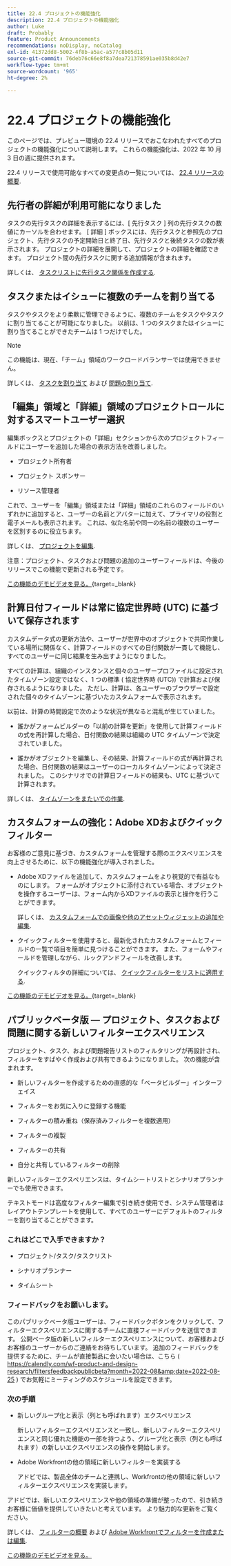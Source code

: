 ```yaml
---
title: 22.4 プロジェクトの機能強化
description: 22.4 プロジェクトの機能強化
author: Luke
draft: Probably
feature: Product Announcements
recommendations: noDisplay, noCatalog
exl-id: 41372dd8-5002-4f8b-a5ac-a577c8b05d11
source-git-commit: 76deb76c66e8f8a7dea721378591ae035b8d42e7
workflow-type: tm+mt
source-wordcount: '965'
ht-degree: 2%

---
```


# 22.4 プロジェクトの機能強化

このページでは、プレビュー環境の 22.4 リリースでおこなわれたすべてのプロジェクトの機能強化について説明します。 これらの機能強化は、2022 年 10 月 3 日の週に提供されます。

22.4 リリースで使用可能なすべての変更点の一覧については、 [22.4 リリースの概要](/help/quicksilver/product-announcements/product-releases/22.4-release-activity/22-4-release-overview.md).

## 先行者の詳細が利用可能になりました

タスクの先行タスクの詳細を表示するには、[ 先行タスク ] 列の先行タスクの数値にカーソルを合わせます。 [ 詳細 ] ボックスには、先行タスクと参照先のプロジェクト、先行タスクの予定開始日と終了日、先行タスクと後続タスクの数が表示されます。 プロジェクトの詳細を展開して、プロジェクトの詳細を確認できます。 プロジェクト間の先行タスクに関する追加情報が含まれます。

詳しくは、 [タスクリストに先行タスク関係を作成する](/help/quicksilver/manage-work/tasks/use-prdcssrs/create-predecessors-on-task-list.md).

## タスクまたはイシューに複数のチームを割り当てる

タスクやタスクをより柔軟に管理できるように、複数のチームをタスクやタスクに割り当てることが可能になりました。 以前は、1 つのタスクまたはイシューに割り当てることができたチームは 1 つだけでした。

>[!NOTE]
>
>この機能は、現在、「チーム」領域のワークロードバランサーでは使用できません。

詳しくは、 [タスクを割り当て](/help/quicksilver/manage-work/tasks/assign-tasks/assign-tasks.md) および [問題の割り当て](/help/quicksilver/manage-work/issues/manage-issues/assign-issues.md).

## 「編集」領域と「詳細」領域のプロジェクトロールに対するスマートユーザー選択

編集ボックスとプロジェクトの「詳細」セクションから次のプロジェクトフィールドにユーザーを追加した場合の表示方法を改善しました。

* プロジェクト所有者

* プロジェクト スポンサー

* リソース管理者

これで、ユーザーを「編集」領域または「詳細」領域のこれらのフィールドのいずれかに追加すると、ユーザーの名前とアバターに加えて、プライマリの役割と電子メールも表示されます。 これは、似た名前や同一の名前の複数のユーザーを区別するのに役立ちます。

詳しくは、 [プロジェクトを編集](/help/quicksilver/manage-work/projects/manage-projects/edit-projects.md).

注意：プロジェクト、タスクおよび問題の追加のユーザーフィールドは、今後のリリースでこの機能で更新される予定です。

[この機能のデモビデオを見る。](https://video.tv.adobe.com/v/3412390/){target=_blank}

## 計算日付フィールドは常に協定世界時 (UTC) に基づいて保存されます

カスタムデータ式の更新方法や、ユーザーが世界中のオブジェクトで共同作業している場所に関係なく、計算フィールドのすべての日付関数が一貫して機能し、すべてのユーザーに同じ結果を生み出すようになりました。

すべての計算は、組織のインスタンスと個々のユーザープロファイルに設定されたタイムゾーン設定ではなく、1 つの標準 ( 協定世界時 (UTC)) で計算および保存されるようになりました。 ただし、計算は、各ユーザーのブラウザーで設定された個々のタイムゾーンに基づいたカスタムフォームで表示されます。

以前は、計算の時間設定で次のような状況が異なると混乱が生じていました。

* 誰かがフォームビルダーの「以前の計算を更新」を使用して計算フィールドの式を再計算した場合、日付関数の結果は組織の UTC タイムゾーンで決定されていました。

* 誰かがオブジェクトを編集し、その結果、計算フィールドの式が再計算された場合、日付関数の結果はユーザーのローカルタイムゾーンによって決定されました。 このシナリオでの計算日フィールドの結果も、UTC に基づいて計算されます。

詳しくは、 [タイムゾーンをまたいでの作業](/help/quicksilver/workfront-basics/tips-tricks-and-troubleshooting/working-across-timezones.md).

## カスタムフォームの強化：Adobe XDおよびクイックフィルター

お客様のご意見に基づき、カスタムフォームを管理する際のエクスペリエンスを向上させるために、以下の機能強化が導入されました。

* Adobe XDファイルを追加して、カスタムフォームをより視覚的で有益なものにします。 フォームがオブジェクトに添付されている場合、オブジェクトを操作するユーザーは、フォーム内からXDファイルの表示と操作を行うことができます。

  詳しくは、 [カスタムフォームでの画像や他のアセットウィジェットの追加や編集](/help/quicksilver/administration-and-setup/customize-workfront/create-manage-custom-forms/add-widget-or-edit-its-properties-in-a-custom-form.md).

* クイックフィルターを使用すると、最新化されたカスタムフォームとフィールドの一覧で項目を簡単に見つけることができます。 また、フォームやフィールドを管理しながら、ルックアンドフィールを改善します。

  クイックフィルタの詳細については、 [クイックフィルターをリストに適用する](/help/quicksilver/workfront-basics/navigate-workfront/use-lists/apply-quick-filter-list.md).

[この機能のデモビデオを見る。](https://video.tv.adobe.com/v/3412469/){target=_blank}

## パブリックベータ版 — プロジェクト、タスクおよび問題に関する新しいフィルターエクスペリエンス

プロジェクト、タスク、および問題報告リストのフィルタリングが再設計され、フィルターをすばやく作成および共有できるようになりました。 次の機能が含まれます。

* 新しいフィルターを作成するための直感的な「ベータビルダー」インターフェイス

* フィルターをお気に入りに登録する機能

* フィルターの積み重ね（保存済みフィルターを複数適用）

* フィルターの複製

* フィルターの共有

* 自分と共有しているフィルターの削除


新しいフィルターエクスペリエンスは、タイムシートリストとシナリオプランナーでも使用できます。

テキストモードは高度なフィルター編集で引き続き使用でき、システム管理者はレイアウトテンプレートを使用して、すべてのユーザーにデフォルトのフィルターを割り当てることができます。

### これはどこで入手できますか？

* プロジェクト/タスク/タスクリスト

* シナリオプランナー

* タイムシート


### フィードバックをお願いします。

このパブリックベータ版ユーザーは、フィードバックボタンをクリックして、フィルターエクスペリエンスに関するチームに直接フィードバックを送信できます。 公開ベータ版の新しいフィルターエクスペリエンスについて、お客様およびお客様のユーザーからのご連絡をお待ちしています。 追加のフィードバックを提供するために、チームが直接製品に会いたい場合は、こちら ( https://calendly.com/wf-product-and-design-research/filtersfeedbackpublicbeta?month=2022-08&amp;date=2022-08-25 ) でお気軽にミーティングのスケジュールを設定できます。

### 次の手順

* 新しいグループ化と表示（列とも呼ばれます）エクスペリエンス

  新しいフィルターエクスペリエンスと一致し、新しいフィルターエクスペリエンスと同じ優れた機能の一部を持つよう、グループ化と表示（列とも呼ばれます）の新しいエクスペリエンスの操作を開始します。

* Adobe Workfrontの他の領域に新しいフィルターを実装する

  アドビでは、製品全体のチームと連携し、Workfrontの他の領域に新しいフィルターエクスペリエンスを実装します。


アドビでは、新しいエクスペリエンスや他の領域の準備が整ったので、引き続きお客様に価値を提供していきたいと考えています。 より魅力的な更新をご覧ください。

詳しくは、 [フィルターの概要](/help/quicksilver/reports-and-dashboards/reports/reporting-elements/filters-overview.md) および [Adobe Workfrontでフィルターを作成または編集](/help/quicksilver/reports-and-dashboards/reports/reporting-elements/create-filters.md).

[この機能のデモビデオを見る。](https://video.tv.adobe.com/v/3412391/)
